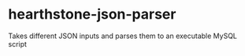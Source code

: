 # hearthstone-json-parser
Takes different JSON inputs and parses them to an executable MySQL script
